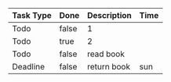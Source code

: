 |Task Type | Done | Description | Time |
|----------|------|-------------|------|
| Todo | false | 1 |  |
| Todo | true | 2 |  |
| Todo | false | read book |  |
| Deadline | false | return book | sun |
